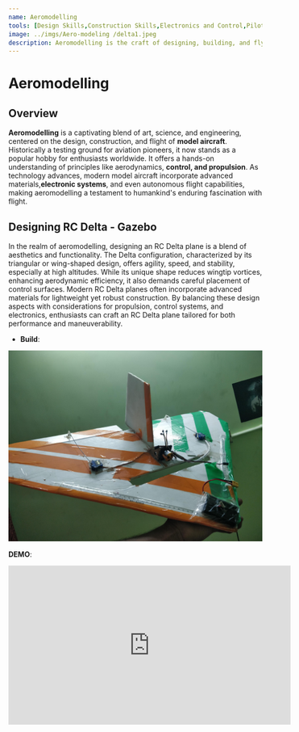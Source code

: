 ```yaml
---
name: Aeromodelling
tools: [Design Skills,Construction Skills,Electronics and Control,Piloting Skills,Troubleshooting and Repair,Simulation,Safety,Customization and Optimization]
image: ../imgs/Aero-modeling /delta1.jpeg
description: Aeromodelling is the craft of designing, building, and flying miniature aircraft. Often scaled-down versions of real planes, these models can be powered or unpowered. Used for recreation, competition, or education, aeromodelling blends art with engineering, offering insights into flight principles and fostering hands-on creativity.
---
```

# Aeromodelling
## Overview
**Aeromodelling** is a captivating blend of art, science, and engineering, centered on the design, construction, and flight of **model aircraft**. Historically a testing ground for aviation pioneers, it now stands as a popular hobby for enthusiasts worldwide. It offers a hands-on understanding of principles like aerodynamics, **control, and propulsion**. As technology advances, modern model aircraft incorporate advanced materials,**electronic systems**, and even autonomous flight capabilities, making aeromodelling a testament to humankind's enduring fascination with flight.

## **Designing RC Delta - Gazebo**
In the realm of aeromodelling, designing an RC Delta plane is a blend of aesthetics and functionality. The Delta configuration, characterized by its triangular or wing-shaped design, offers agility, speed, and stability, especially at high altitudes. While its unique shape reduces wingtip vortices, enhancing aerodynamic efficiency, it also demands careful placement of control surfaces. Modern RC Delta planes often incorporate advanced materials for lightweight yet robust construction. By balancing these design aspects with considerations for propulsion, control systems, and electronics, enthusiasts can craft an RC Delta plane tailored for both performance and maneuverability.
- **Build**: 
<img src="../imgs/Aero-modeling /delta1.jpeg" alt="drawing" width="1050"/>

**DEMO**:
<iframe width="560" height="315" src="https://www.youtube.com/embed/lj6fSuU0Zqg?si=kccGUejS8ZEl2uot&amp;start=3" title="YouTube video player" frameborder="0" allow="accelerometer; autoplay; clipboard-write; encrypted-media; gyroscope; picture-in-picture; web-share" allowfullscreen></iframe>